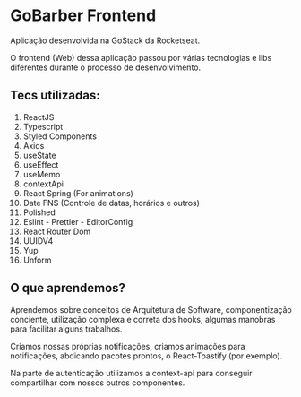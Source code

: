 # GoBarber Frontend

Aplicação desenvolvida na GoStack da Rocketseat.

O frontend (Web) dessa aplicação passou por várias tecnologias e libs diferentes durante o processo de desenvolvimento.

## Tecs utilizadas:

1. ReactJS
2. Typescript
3. Styled Components
4. Axios
5. useState
6. useEffect
7. useMemo
8. contextApi
9. React Spring (For animations)
10. Date FNS (Controle de datas, horários e outros)
11. Polished
12. Eslint - Prettier - EditorConfig
13. React Router Dom
14. UUIDV4
15. Yup
16. Unform

## O que aprendemos?

Aprendemos sobre conceitos de Arquitetura de Software, componentização conciente, utilização complexa e correta dos hooks, algumas manobras para facilitar alguns trabalhos.

Criamos nossas próprias notificações, criamos animações para notificações, abdicando pacotes prontos, o React-Toastify (por exemplo).

Na parte de autenticação utilizamos a context-api para conseguir compartilhar com nossos outros componentes.
